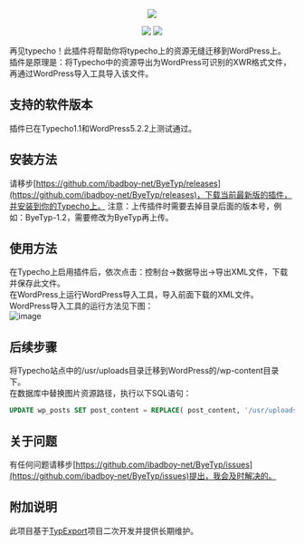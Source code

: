 <p align="center"><img src="https://github.com/ibadboy-net/ByeTyp/blob/master/image/logo.png"></p>

<p align="center">
<a href="https://github.com/ibadboy-net/ByeTyp/releases"><img src="https://img.shields.io/badge/pod-v1.2-yellow.svg"></a>
<a href="https://github.com/ibadboy-net/ByeTyp/blob/master/LICENSE"><img src="https://img.shields.io/badge/license-mit-000000.svg"></a>
</p>

再见typecho！此插件将帮助你将typecho上的资源无缝迁移到WordPress上。  
插件是原理是：将Typecho中的资源导出为WordPress可识别的XWR格式文件，再通过WordPress导入工具导入该文件。  

## 支持的软件版本
插件已在Typecho1.1和WordPress5.2.2上测试通过。

## 安装方法
请移步[https://github.com/ibadboy-net/ByeTyp/releases](https://github.com/ibadboy-net/ByeTyp/releases)，下载当前最新版的插件，并安装到你的Typecho上。 
注意：上传插件时需要去掉目录后面的版本号，例如：ByeTyp-1.2，需要修改为ByeTyp再上传。    

## 使用方法
在Typecho上启用插件后，依次点击：控制台->数据导出->导出XML文件，下载并保存此文件。  
在WordPress上运行WordPress导入工具，导入前面下载的XML文件。     
WordPress导入工具的运行方法见下图：  
![image](https://github.com/ibadboy-net/ByeTyp/blob/master/image/wp.png)

## 后续步骤
将Typecho站点中的/usr/uploads目录迁移到WordPress的/wp-content目录下。  
在数据库中替换图片资源路径，执行以下SQL语句：  
```sql
UPDATE wp_posts SET post_content = REPLACE( post_content, '/usr/uploads/', '/wp-content/uploads/');
```

## 关于问题
有任何问题请移步[https://github.com/ibadboy-net/ByeTyp/issues](https://github.com/ibadboy-net/ByeTyp/issues)提出，我会及时解决的。  

## 附加说明
此项目基于[TypExport](https://github.com/panxianhai/TypExport)项目二次开发并提供长期维护。  
